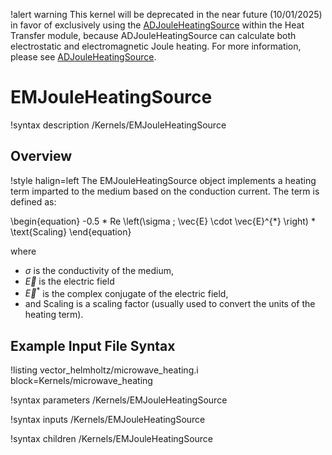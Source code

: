 !alert warning
This kernel will be deprecated in the near future
(10/01/2025) in favor of exclusively using the [ADJouleHeatingSource](ADJouleHeatingSource.md)
within the Heat Transfer module, because ADJouleHeatingSource can calculate both electrostatic
and electromagnetic Joule heating. For more information, please see
[ADJouleHeatingSource](ADJouleHeatingSource.md).

# EMJouleHeatingSource

!syntax description /Kernels/EMJouleHeatingSource

## Overview

!style halign=left
The EMJouleHeatingSource object implements a heating term imparted to the medium based on the conduction current. The term is defined as:

\begin{equation}
  -0.5 * Re \left(\sigma \; \vec{E} \cdot \vec{E}^{*} \right) * \text{Scaling}
\end{equation}

where

- $\sigma$ is the conductivity of the medium,
- $\vec{E}$ is the electric field
- $\vec{E}^{*}$ is the complex conjugate of the electric field,
- and $\text{Scaling}$ is a scaling factor (usually used to convert the units of the heating term).


## Example Input File Syntax

!listing vector_helmholtz/microwave_heating.i block=Kernels/microwave_heating

!syntax parameters /Kernels/EMJouleHeatingSource

!syntax inputs /Kernels/EMJouleHeatingSource

!syntax children /Kernels/EMJouleHeatingSource
